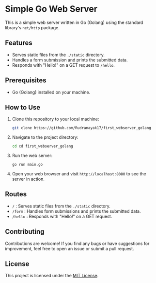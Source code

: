 # Simple Go Web Server

This is a simple web server written in Go (Golang) using the standard library's `net/http` package.

## Features

- Serves static files from the `./static` directory.
- Handles a form submission and prints the submitted data.
- Responds with "Hello!" on a GET request to `/hello`.

## Prerequisites

- Go (Golang) installed on your machine.

## How to Use

1. Clone this repository to your local machine:

    ```bash
    git clone https://github.com/Rudranayak17/first_webserver_golang
    ```

2. Navigate to the project directory:

    ```bash
    cd cd first_webserver_golang
    ```

3. Run the web server:

    ```bash
    go run main.go
    ```

4. Open your web browser and visit `http://localhost:8080` to see the server in action.

## Routes

- `/` : Serves static files from the `./static` directory.
- `/form` : Handles form submissions and prints the submitted data.
- `/hello` : Responds with "Hello!" on a GET request.

## Contributing

Contributions are welcome! If you find any bugs or have suggestions for improvement, feel free to open an issue or submit a pull request.

## License

This project is licensed under the [MIT License](LICENSE).

